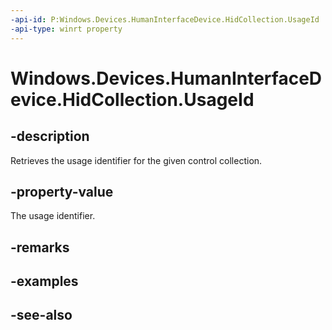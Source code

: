 ----api-id: P:Windows.Devices.HumanInterfaceDevice.HidCollection.UsageId
-api-type: winrt property
---<!-- Property syntaxpublic uint UsageId { get; }--># Windows.Devices.HumanInterfaceDevice.HidCollection.UsageId## -descriptionRetrieves the usage identifier for the given control collection.## -property-valueThe usage identifier.## -remarks## -examples## -see-also